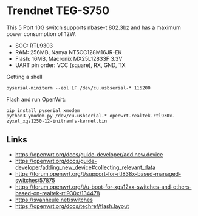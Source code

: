 # Trendnet TEG-S750
This 5 Port 10G switch supports nbase-t 802.3bz and has a maximum power consumption of 12W.
- SOC: RTL9303
- RAM: 256MB,  Nanya NT5CC128M16JR-EK
- Flash: 16MB, Macronix MX25L12833F 3.3V
- UART pin order: VCC (square), RX, GND, TX

Getting a shell
```
pyserial-miniterm --eol LF /dev/cu.usbserial-* 115200
```

Flash and run OpenWrt:
```
pip install pyserial xmodem
python3 ymodem.py /dev/cu.usbserial-* openwrt-realtek-rtl930x-zyxel_xgs1250-12-initramfs-kernel.bin
```

## Links
- https://openwrt.org/docs/guide-developer/add.new.device
- https://openwrt.org/docs/guide-developer/adding_new_device#collecting_relevant_data
- https://forum.openwrt.org/t/support-for-rtl838x-based-managed-switches/57875
- https://forum.openwrt.org/t/u-boot-for-xgs12xx-switches-and-others-based-on-realtek-rtl930x/134478
- https://svanheule.net/switches
- https://openwrt.org/docs/techref/flash.layout
